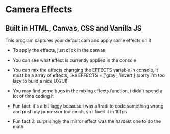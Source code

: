 # Camera Effects
## Built in HTML, Canvas, CSS and Vanilla JS

This program captures your default cam
and apply some effects on it

- To apply the effects, just click in 
the canvas

- You can see what effect is currently
applied in the console

- You can mix the effects changing the 
EFFECTS variable in console, it must be
a array of effects, like EFFECTS = 
['gray', 'invert'] (sorry i'm too lazy 
to build a nice UX/UI)

- You may find some bugs in the mixing 
effects function, i didn't spend a lot 
of time coding it

- Fun fact: it's a bit laggy because i
was affradi to code something wrong and
push my processor too much, so i fixed it
in 10fps  

- Fun fact 2: surprisingly the mirror
effect was the hardest one to do the math

